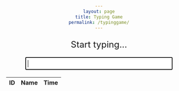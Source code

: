 ```yaml
---
layout: page
title: Typing Game
permalink: /typinggame/
---
```


<html>
<head>
  <style>
    /* styling */
    body {
      text-align: center;
    }
    #game-container {
      width: 400px;
      margin: 0 auto;
    }
    #word-display {
      font-size: 24px;
      margin-bottom: 20px;
    }
    #input-field {
      font-size: 18px;
      padding: 5px;
      width: 100%;
      box-sizing: border-box;
    }
    #timer {
      font-size: 18px;
      margin-top: 20px;
    }
    .result {
    border-radius: 12px;
    border: 1px solid black;
    padding: 20px;
    max-width: 300px;
    flex-shrink: 0;
    }
  </style>
  <!-- Importing table and sorting code -->
  <link rel="stylesheet" type="text/css" href="https://cdn.datatables.net/1.13.4/css/jquery.dataTables.min.css">
  <script type="text/javascript" language="javascript" src="https://code.jquery.com/jquery-3.6.0.min.js"></script>
  <script>var define = null;</script>
  <script type="text/javascript" language="javascript" src="https://cdn.datatables.net/1.13.4/js/jquery.dataTables.min.js"></script>
</head>
<body>
  <!-- div for the game. Includes the words being displayed, the inputs, and the timer -->
  <div id="game-container">
    <p id="word-display">Start typing...</p>
    <input type="text" id="input-field" autofocus>
    <p id="timer"></p>
  </div>
  <!-- This is the leaderboard table. The table headers are given here and the contents are in "flaskBody" and is updated by the script at the bottom. -->
  <div id="result">
    <table id="flaskTable" class="table" style="width:100%">
        <thead id="flaskHead">
            <tr>
                <th>ID</th>
                <th>Name</th>
                <th>Time</th>
            </tr>
        </thead>
        <tbody id="flaskBody"></tbody>
    </table>
  </div>

 

  <script>
    // This is the word bank
    var words = ["determine", "retiree", "thought", "improve", "truth", "active", "polish", "curve", "stun", "addicted", "extreme", "affect", "present", "certain", "dramatic", "greeting", "order", "twin", "fade", "relevance", "glimpse", "grain", "debt", "tell", "morning", "genetic", "suggest", "reduce", "demonstrate", "lift", "make", "entry", "circulation", "supply", "accountant", "admire", "spot", "assignment", "bracket", "satellite", "agony", "equal", "afford", "wash", "throw", "mistreat", "measure", "competition", "education", "tolerate"];
    // This is the counter for how many words have been completed
    var wordsComplete = 0;
    // This generates a random integer from 1 to 50
    var currentWordIndex = Math.floor((Math.random() * 50) + 1);
    // This uses the random integer from above as an index for a random word from the word bank
    var currentWord = words[currentWordIndex];
    // This sets the startTime and the timerInterval to un undefined value
    var startTime = null;
    var timerInterval = null;

    // This is the table being defined as a constant variable
    const tableContainer = document.getElementById("result");

    // This sets the username and the actualTime to un undefined value
    var username = null;
    var actualTime = null;

    // This is the code that replaces the previous word
    var wordDisplay = document.getElementById("word-display");
    // This gets the input from the text box
    var inputField = document.getElementById("input-field");
    // This is the code that allows the timer to update
    var timer = document.getElementById("timer");

    // This is the database where the scores are stored. The read and create urls are also defined here
    const url = "https://petitepandas.duckdns.org/api/times"
    const create_fetch = url + '/create';
    const read_fetch = url + '/';

    // This displays the random word
    wordDisplay.textContent = currentWord;

    // function starts as soon as it detects an input
    inputField.addEventListener("input", function(event) {
      var enteredText = event.target.value;

      // starts the timer after the user inputs something into the textbox
      if (!startTime) {
        startTime = new Date();
        startTimer();
      }

      // verifies is the entered word is the same as the actual word they are trying to type
      if (enteredText === currentWord) {
        currentWordIndex = Math.floor((Math.random() * 50) + 1);
        wordsComplete++;
        // makes sure the user has typed at least 5 random words
        if (wordsComplete >= 5) {
          // displays a "You Win!"
          wordDisplay.textContent = "You Win!";
          // hides the text box
          inputField.style.display = "none";
          // stops the timer
          stopTimer();
        } else {
          // if the user has not typed 5 words, gets another random word
          currentWord = words[currentWordIndex];
          // displays the random word
          wordDisplay.textContent = currentWord;
          // clears the text box
          inputField.value = "";
        }
      }
    });

    // starts repeated action (timer) that updates every 10 milliseconds (0.01)
    function startTimer() {
      timerInterval = setInterval(updateTimer, 10);
    }

    // stops the timer when it is called. It is called after the user has typed 5 words
    function stopTimer() {
      // makes the action above (timer) stop
      clearInterval(timerInterval);
      // alert(timer.textContent)
      // Waits 1 second after the game is complete. Then it asks for the user's name. After you give your username, your username and time is added to the database at the bottom.
      setTimeout(()=> {
         username = prompt('What is your name?');
         create_times();
        //  onPageLoad();
        //  1 second after your username has been given, the page reloads. This allows you to view your score on the leaderboard
        setTimeout(()=> {
          location.reload();
        }
        ,1000);
      }
      ,1000);
    }

    // this function 
    function updateTimer() {
      var currentTime = new Date();
      var elapsedTime = Math.floor((currentTime - startTime) / 10); // Calculate elapsed time in hundredths of a second
      actualTime = (elapsedTime / 100).toFixed(2)
      timer.textContent = "Time: " + actualTime + " seconds"; // Convert elapsed time to seconds with two decimal places
    }

    // this function posts to the database
    function create_times(){
        const body = {
            uid: username,
            totaltime: actualTime,
        };
        const requestOptions = {
            method: 'POST',
            body: JSON.stringify(body),
            headers: {
                "content-type": "application/json",
                'Authorization': 'Bearer my-token',
            },
        };
        // URL for Create API
        // Fetch API call to the database to create a new review
        fetch(create_fetch, requestOptions)
        .then(response => {
            // trap error response from Web API
            // response contains valid result
            response.json().then(data => {
                console.log(data);
                // tableContainer.innerHTML = ''
            })
        })
    }

  $(document).ready(function() {
  // When document is ready...
  // $(function(){
  //     onPageLoad();
  // });

  // function onPageLoad(){

    fetch('https://petitepandas.duckdns.org/api/times/', { mode: 'cors' })
    .then(response => {
      if (!response.ok) {
        throw new Error('API response failed');
      }
      return response.json();
    })
    .then(data => {
      for (const row of data) {
        // BUG warning/resolution - DataTable requires row to be single append
        $('#flaskBody').append('<tr><td>' + 
            row.id + '</td><td>' + 
            row.uid + '</td><td>' + 
            row.totaltime + '</td></tr>');
      }
      // BUG warning - Jupyter does not show Datatable controls, works on deployed GitHub pages
      $("#flaskTable").DataTable();
    })
    .catch(error => {
      console.error('Error:', error);
    });
  });
  </script>
</body>
</html>